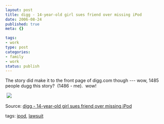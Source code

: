 ```yaml
--- 
layout: post
title: digg - 14-year-old girl sues friend over missing iPod
date: 2006-08-24
published: true
meta: {}

tags: 
- work
type: post
categories: 
- family
- work
status: publish
---
```



The story did make it to the front page of digg.com though --- wow, 1485 people dugg this story?  (1486 - me).  wow!

 

 [![](http://www.andyeick.com/_blogMedia/digg14yearoldgirlsuesfriendovermissingiP_14924/digg11.gif)](http://digg.com/apple/14_year_old_girl_sues_friend_over_missing_iPod) 

 

Source: [digg - 14-year-old girl sues friend over missing iPod](http://digg.com/apple/14_year_old_girl_sues_friend_over_missing_iPod) 

 

tags: [ipod](http://technorati.com/tag/ipod), [lawsuit](http://technorati.com/tag/lawsuit)

